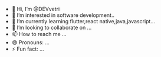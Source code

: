 - 👋 Hi, I’m @DEVvetri
- 👀 I’m interested in software development..
- 🌱 I’m currently learning flutter,react native,java,javascript...
- 💞️ I’m looking to collaborate on ...
- 📫 How to reach me ...
- 😄 Pronouns: ...
- ⚡ Fun fact: ...

<!---
DEVvetri/DEVvetri is a ✨ special ✨ repository because its `README.md` (this file) appears on your GitHub profile.
You can click the Preview link to take a look at your changes.
--->
